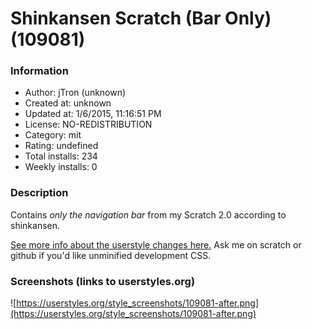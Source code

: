 # Shinkansen Scratch (Bar Only) (109081)

### Information
- Author: jTron (unknown)
- Created at: unknown
- Updated at: 1/6/2015, 11:16:51 PM
- License: NO-REDISTRIBUTION
- Category: mit
- Rating: undefined
- Total installs: 234
- Weekly installs: 0


### Description
Contains <i>only the navigation bar</i> from my Scratch 2.0 according to shinkansen.

<a href="http://bit.ly/1wmqN7p">See more info about the userstyle changes here.</a> Ask me on scratch or github if you'd like unminified development CSS.


### Screenshots (links to userstyles.org)
![https://userstyles.org/style_screenshots/109081-after.png](https://userstyles.org/style_screenshots/109081-after.png)


